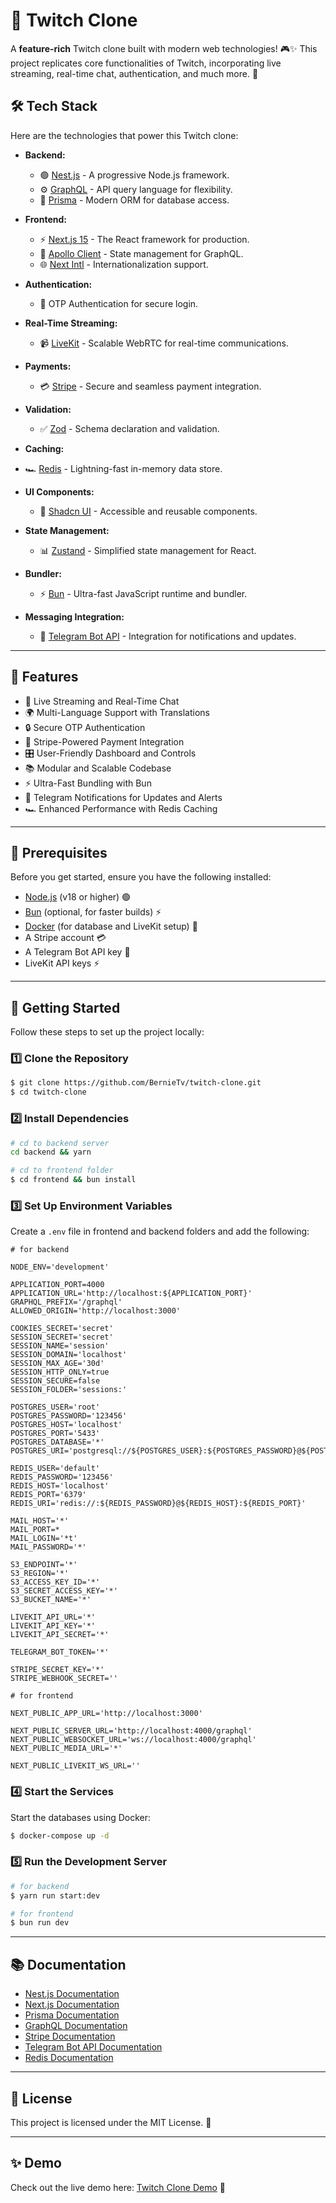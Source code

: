 # 🚀 Twitch Clone

A **feature-rich** Twitch clone built with modern web technologies! 🎮✨ This project replicates core functionalities of Twitch, incorporating live streaming, real-time chat, authentication, and much more. 🌟

## 🛠️ Tech Stack

Here are the technologies that power this Twitch clone:

- **Backend:**

  - 🟢 [Nest.js](https://nestjs.com/) - A progressive Node.js framework.
  - ⚙️ [GraphQL](https://graphql.org/) - API query language for flexibility.
  - 💾 [Prisma](https://www.prisma.io/) - Modern ORM for database access.

- **Frontend:**

  - ⚡ [Next.js 15](https://nextjs.org/) - The React framework for production.
  - 🔄 [Apollo Client](https://www.apollographql.com/docs/react/) - State management for GraphQL.
  - 🌐 [Next Intl](https://next-intl-docs.vercel.app/) - Internationalization support.

- **Authentication:**

  - 🔐 OTP Authentication for secure login.

- **Real-Time Streaming:**

  - 📹 [LiveKit](https://livekit.io/) - Scalable WebRTC for real-time communications.

- **Payments:**

  - 💳 [Stripe](https://stripe.com/) - Secure and seamless payment integration.

- **Validation:**

  - ✅ [Zod](https://zod.dev/) - Schema declaration and validation.

- **Caching:**
- 🏎️ [Redis](https://redis.io/) - Lightning-fast in-memory data store.

- **UI Components:**

  - 🎨 [Shadcn UI](https://ui.shadcn.dev/) - Accessible and reusable components.

- **State Management:**

  - 📊 [Zustand](https://zustand-demo.pmnd.rs/) - Simplified state management for React.

- **Bundler:**

  - ⚡ [Bun](https://bun.sh/) - Ultra-fast JavaScript runtime and bundler.

- **Messaging Integration:**
  - 📩 [Telegram Bot API](https://core.telegram.org/bots/api) - Integration for notifications and updates.

---

## 🌟 Features

- 🔴 Live Streaming and Real-Time Chat
- 🌍 Multi-Language Support with Translations
- 🔒 Secure OTP Authentication
- 💸 Stripe-Powered Payment Integration
- 🎛️ User-Friendly Dashboard and Controls
- 📚 Modular and Scalable Codebase
- ⚡ Ultra-Fast Bundling with Bun
- 📩 Telegram Notifications for Updates and Alerts
- 🏎️ Enhanced Performance with Redis Caching

---

## 🛑 Prerequisites

Before you get started, ensure you have the following installed:

- [Node.js](https://nodejs.org/) (v18 or higher) 🟢
- [Bun](https://bun.sh/) (optional, for faster builds) ⚡
- [Docker](https://www.docker.com/) (for database and LiveKit setup) 🐳
- A Stripe account 💳
- A Telegram Bot API key 📩
- LiveKit API keys ⚡

---

## 🚀 Getting Started

Follow these steps to set up the project locally:

### 1️⃣ Clone the Repository

```bash
$ git clone https://github.com/BernieTv/twitch-clone.git
$ cd twitch-clone
```

### 2️⃣ Install Dependencies

```bash
# cd to backend server
cd backend && yarn

# cd to frontend folder
$ cd frontend && bun install
```

### 3️⃣ Set Up Environment Variables

Create a `.env` file in frontend and backend folders and add the following:

```env
# for backend

NODE_ENV='development'

APPLICATION_PORT=4000
APPLICATION_URL='http://localhost:${APPLICATION_PORT}'
GRAPHQL_PREFIX='/graphql'
ALLOWED_ORIGIN='http://localhost:3000'

COOKIES_SECRET='secret'
SESSION_SECRET='secret'
SESSION_NAME='session'
SESSION_DOMAIN='localhost'
SESSION_MAX_AGE='30d'
SESSION_HTTP_ONLY=true
SESSION_SECURE=false
SESSION_FOLDER='sessions:'

POSTGRES_USER='root'
POSTGRES_PASSWORD='123456'
POSTGRES_HOST='localhost'
POSTGRES_PORT='5433'
POSTGRES_DATABASE='*'
POSTGRES_URI='postgresql://${POSTGRES_USER}:${POSTGRES_PASSWORD}@${POSTGRES_HOST}:${POSTGRES_PORT}/${POSTGRES_DATABASE}'

REDIS_USER='default'
REDIS_PASSWORD='123456'
REDIS_HOST='localhost'
REDIS_PORT='6379'
REDIS_URI='redis://:${REDIS_PASSWORD}@${REDIS_HOST}:${REDIS_PORT}'

MAIL_HOST='*'
MAIL_PORT=*
MAIL_LOGIN='*t'
MAIL_PASSWORD='*'

S3_ENDPOINT='*'
S3_REGION='*'
S3_ACCESS_KEY_ID='*'
S3_SECRET_ACCESS_KEY='*'
S3_BUCKET_NAME='*'

LIVEKIT_API_URL='*'
LIVEKIT_API_KEY='*'
LIVEKIT_API_SECRET='*'

TELEGRAM_BOT_TOKEN='*'

STRIPE_SECRET_KEY='*'
STRIPE_WEBHOOK_SECRET=''

# for frontend

NEXT_PUBLIC_APP_URL='http://localhost:3000'

NEXT_PUBLIC_SERVER_URL='http://localhost:4000/graphql'
NEXT_PUBLIC_WEBSOCKET_URL='ws://localhost:4000/graphql'
NEXT_PUBLIC_MEDIA_URL='*'

NEXT_PUBLIC_LIVEKIT_WS_URL=''
```

### 4️⃣ Start the Services

Start the databases using Docker:

```bash
$ docker-compose up -d
```

### 5️⃣ Run the Development Server

```bash
# for backend
$ yarn run start:dev

# for frontend
$ bun run dev
```

---

## 📚 Documentation

- [Nest.js Documentation](https://docs.nestjs.com/)
- [Next.js Documentation](https://nextjs.org/docs)
- [Prisma Documentation](https://www.prisma.io/docs)
- [GraphQL Documentation](https://graphql.org/learn/)
- [Stripe Documentation](https://stripe.com/docs)
- [Telegram Bot API Documentation](https://core.telegram.org/bots/api)
- [Redis Documentation](https://redis.io/docs)

---

## 📄 License

This project is licensed under the MIT License. 📝

---

## ✨ Demo

Check out the live demo here: [Twitch Clone Demo](https://twitch-clone-swart-kappa.vercel.app) 🎥
